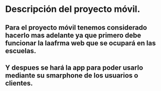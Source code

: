 # Descripción del proyecto móvil.
## Para el proyecto móvil tenemos considerado hacerlo mas adelante ya que primero debe funcionar la laafrma web que se ocupará en las escuelas.
## Y despues se hará la app para poder usarlo mediante su smarphone de los usuarios o clientes.
